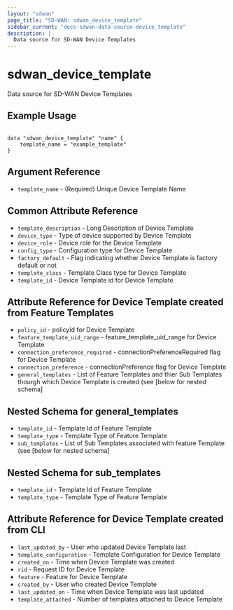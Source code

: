 ```yaml
---
layout: "sdwan"
page_title: "SD-WAN: sdwan_device_template"
sidebar_current: "docs-sdwan-data-source-device_template"
description: |-
  Data source for SD-WAN Device Templates 
---
```

# sdwan_device_template #
Data source for SD-WAN Device Templates

## Example Usage ##

```hcl

data "sdwan_device_template" "name" {
    template_name = "example_template"
}

```
## Argument Reference ##
* `template_name` - (Required) Unique Device Template Name

## Common Attribute Reference ##
* `template_description` - Long Description of Device Template
* `device_type` - Type of device supported by  Device Template
* `device_role` - Device role for the Device Template
* `config_type` - Configuration type for  Device Template
* `factory_default` - Flag indicating whether Device Template is factory default or not
* `template_class` - Template Class type for  Device Template
* `template_id` - Device Template id for  Device Template

## Attribute Reference for Device Template created from Feature Templates ##
* `policy_id` - policyId for  Device Template
* `feature_template_uid_range` - feature_template_uid_range for  Device Template
* `connection_preference_required` - connectionPreferenceRequired flag for Device Template
* `connection_preference` - connectionPreference flag for Device Template
* `general_templates` - List of Feature Templates and thier Sub Templates thourgh which Device Template is created (see [below for nested schema]

## Nested Schema for general_templates
* `template_id` - Template Id of Feature Template
* `template_type` - Template Type of Feature Template
* `sub_templates` - List of Sub Templates associated with feature Template (see [below for nested schema]

## Nested Schema for sub_templates
* `template_id` - Template Id of Feature Template
* `template_type` - Template Type of Feature Template

## Attribute Reference for Device Template created from CLI ##
* `last_updated_by` - User who updated  Device Template last
* `template_configuration` - Template Configuration for  Device Template
* `created_on` - Time when  Device Template was created
* `rid` - Request ID for Device Template
* `feature` - Feature for Device Template
* `created_by` - User who created Device Template
* `last_updated_on` - Time when Device Template was last updated
* `template_attached` - Number of templates attached to Device Template

